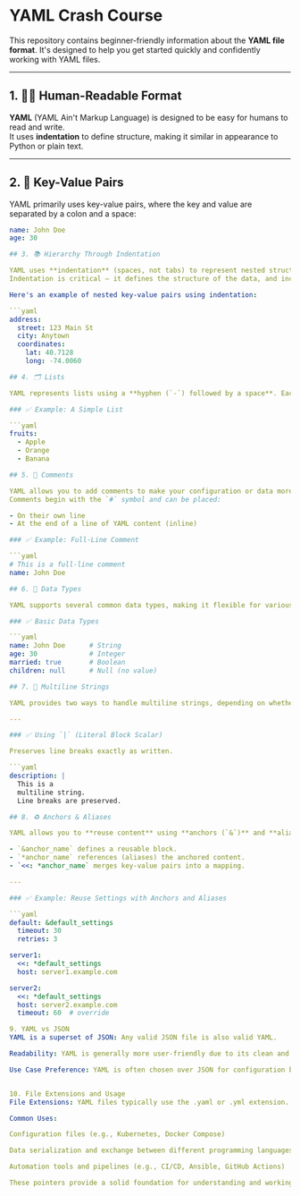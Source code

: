 
# YAML Crash Course

This repository contains beginner-friendly information about the **YAML file format**. It's designed to help you get started quickly and confidently working with YAML files.

---

## 1. 🧑‍💻 Human-Readable Format

**YAML** (YAML Ain't Markup Language) is designed to be easy for humans to read and write.  
It uses **indentation** to define structure, making it similar in appearance to Python or plain text.

---

## 2. 🔑 Key-Value Pairs

YAML primarily uses key-value pairs, where the key and value are separated by a colon and a space:

```yaml
name: John Doe
age: 30

## 3. 📚 Hierarchy Through Indentation

YAML uses **indentation** (spaces, not tabs) to represent nested structures, such as dictionaries or objects.  
Indentation is critical — it defines the structure of the data, and incorrect indentation can cause parsing errors.

Here's an example of nested key-value pairs using indentation:

```yaml
address:
  street: 123 Main St
  city: Anytown
  coordinates:
    lat: 40.7128
    long: -74.0060

## 4. 🗂️ Lists

YAML represents lists using a **hyphen (`-`) followed by a space**. Each list item is placed on a new line and properly indented under the parent key (if applicable).

### ✅ Example: A Simple List

```yaml
fruits:
  - Apple
  - Orange
  - Banana

## 5. 💬 Comments

YAML allows you to add comments to make your configuration or data more understandable.  
Comments begin with the `#` symbol and can be placed:

- On their own line
- At the end of a line of YAML content (inline)

### ✅ Example: Full-Line Comment

```yaml
# This is a full-line comment
name: John Doe

## 6. 🔢 Data Types

YAML supports several common data types, making it flexible for various configuration and data exchange needs.

### ✅ Basic Data Types

```yaml
name: John Doe      # String
age: 30             # Integer
married: true       # Boolean
children: null      # Null (no value)

## 7. 📝 Multiline Strings

YAML provides two ways to handle multiline strings, depending on whether you want to preserve line breaks or fold them into a single line.

---

### ✅ Using `|` (Literal Block Scalar)

Preserves line breaks exactly as written.

```yaml
description: |
  This is a
  multiline string.
  Line breaks are preserved.

## 8. ♻️ Anchors & Aliases

YAML allows you to **reuse content** using **anchors (`&`)** and **aliases (`*`)**, making your files cleaner and more maintainable.

- `&anchor_name` defines a reusable block.
- `*anchor_name` references (aliases) the anchored content.
- `<<: *anchor_name` merges key-value pairs into a mapping.

---

### ✅ Example: Reuse Settings with Anchors and Aliases

```yaml
default: &default_settings
  timeout: 30
  retries: 3

server1:
  <<: *default_settings
  host: server1.example.com

server2:
  <<: *default_settings
  host: server2.example.com
  timeout: 60  # override

9. YAML vs JSON
YAML is a superset of JSON: Any valid JSON file is also valid YAML.

Readability: YAML is generally more user-friendly due to its clean and concise syntax.

Use Case Preference: YAML is often chosen over JSON for configuration because it's easier for humans to read and edit.


10. File Extensions and Usage
File Extensions: YAML files typically use the .yaml or .yml extension.

Common Uses:

Configuration files (e.g., Kubernetes, Docker Compose)

Data serialization and exchange between different programming languages

Automation tools and pipelines (e.g., CI/CD, Ansible, GitHub Actions)

These pointers provide a solid foundation for understanding and working with YAML in real-world scenarios.



